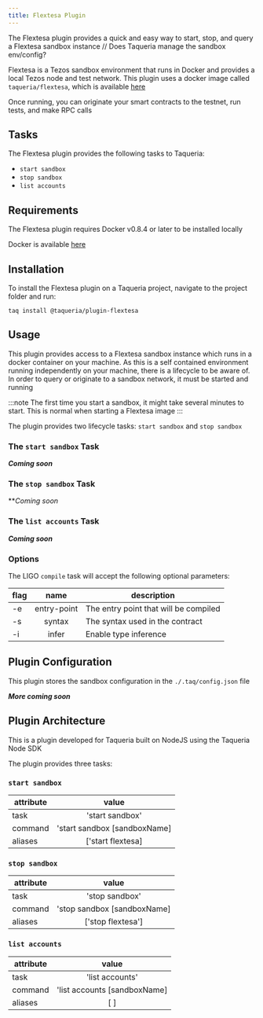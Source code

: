 ```yaml
---
title: Flextesa Plugin
---
```


The Flextesa plugin provides a quick and easy way to start, stop, and query a Flextesa sandbox instance
// Does Taqueria manage the sandbox env/config?

 Flextesa is a Tezos sandbox environment that runs in Docker and provides a local Tezos node and test network. This plugin uses a docker image called `taqueria/flextesa`, which is available [here](https://tezos.gitlab.io/flextesa/)

 Once running, you can originate your smart contracts to the testnet, run tests, and make RPC calls

## Tasks

The Flextesa plugin provides the following tasks to Taqueria:
- `start sandbox`
- `stop sandbox`
- `list accounts`

## Requirements

The Flextesa plugin requires Docker v0.8.4 or later to be installed locally

Docker is available [here](https://www.docker.com/)

## Installation

To install the Flextesa plugin on a Taqueria project, navigate to the project folder and run:
```shell
taq install @taqueria/plugin-flextesa
```

## Usage

This plugin provides access to a Flextesa sandbox instance which runs in a docker container on your machine. As this is a self contained environment running independently on your machine, there is a lifecycle to be aware of. In order to query or originate to a sandbox network, it must be started and running

:::note
The first time you start a sandbox, it might take several minutes to start. This is normal when starting a Flextesa image
:::

The plugin provides two lifecycle tasks: `start sandbox` and `stop sandbox`

### The `start sandbox` Task
***Coming soon***

### The `stop sandbox` Task
***Coming soon*

### The `list accounts` Task
***Coming soon***

### Options

The LIGO `compile` task will accept the following optional parameters:

| flag  |  name       | description                           |   
|-------|:-----------:|---------------------------------------|
|  -e   | entry-point | The entry point that will be compiled |
|  -s   | syntax      | The syntax used in the contract       |    
|  -i   | infer       | Enable type inference                 |   


## Plugin Configuration

This plugin stores the sandbox configuration in the `./.taq/config.json` file

***More coming soon***

## Plugin Architecture

This is a plugin developed for Taqueria built on NodeJS using the Taqueria Node SDK

The plugin provides three tasks:

### `start sandbox`
|  attribute |  value                         |  
|------------|:------------------------------:|
|  task      | 'start sandbox'                | 
|  command   | 'start sandbox [sandboxName]   | 
|  aliases   | ['start flextesa]              |  

### `stop sandbox`
|  attribute |  value                         | 
|------------|:------------------------------:|
|  task      | 'stop sandbox'                 | 
|  command   | 'stop sandbox [sandboxName]    | 
|  aliases   | ['stop flextesa']              |  

 ### `list accounts`
|  attribute |  value                         | 
|------------|:------------------------------:|
|  task      | 'list accounts'                | 
|  command   | 'list accounts [sandboxName]   | 
|  aliases   | [ ]                            |  







